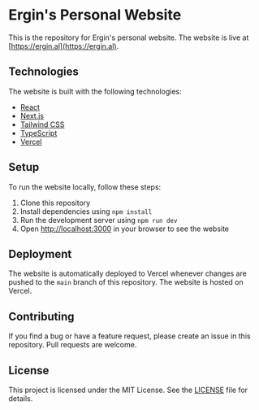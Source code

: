 # Ergin's Personal Website

This is the repository for Ergin's personal website. The website is live at [https://ergin.al](https://ergin.al).

## Technologies

The website is built with the following technologies:

- [React](https://reactjs.org/)
- [Next.js](https://nextjs.org/)
- [Tailwind CSS](https://tailwindcss.com/)
- [TypeScript](https://www.typescriptlang.org/)
- [Vercel](https://vercel.com/)

## Setup

To run the website locally, follow these steps:

1. Clone this repository
2. Install dependencies using `npm install`
3. Run the development server using `npm run dev`
4. Open [http://localhost:3000](http://localhost:3000) in your browser to see the website

## Deployment

The website is automatically deployed to Vercel whenever changes are pushed to the `main` branch of this repository. The website is hosted on Vercel.

## Contributing

If you find a bug or have a feature request, please create an issue in this repository. Pull requests are welcome.

## License

This project is licensed under the MIT License. See the [LICENSE](LICENSE) file for details.
